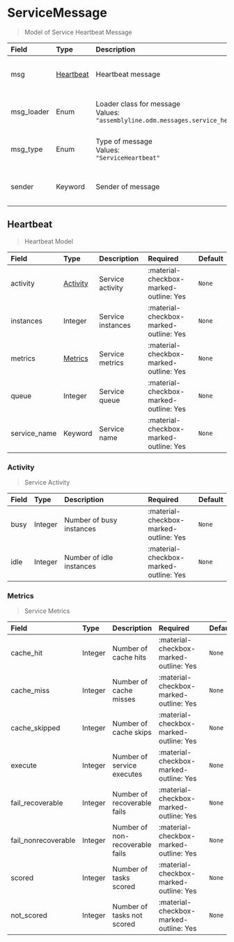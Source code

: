[comment]: # (AUTOGENERATED MARKDOWN CONTENT. UPDATES TO ODM DOCUMENTATION SHOULD BE DONE THROUGH ASSEMBLYLINE-BASE REPO!)
# ServiceMessage
> Model of Service Heartbeat Message

| Field | Type | Description | Required | Default |
| :--- | :--- | :--- | :--- | :--- |
| msg | [Heartbeat](/assemblyline4_docs/odm/messages/service_heartbeat/#heartbeat) | Heartbeat message | <div style="width:100px">:material-checkbox-marked-outline: Yes</div> | `None` |
| msg_loader | Enum | Loader class for message<br>Values:<br>`"assemblyline.odm.messages.service_heartbeat.ServiceMessage"` | <div style="width:100px">:material-checkbox-marked-outline: Yes</div> | `assemblyline.odm.messages.service_heartbeat.ServiceMessage` |
| msg_type | Enum | Type of message<br>Values:<br>`"ServiceHeartbeat"` | <div style="width:100px">:material-checkbox-marked-outline: Yes</div> | `ServiceHeartbeat` |
| sender | Keyword | Sender of message | <div style="width:100px">:material-checkbox-marked-outline: Yes</div> | `None` |


[comment]: # (AUTOGENERATED MARKDOWN CONTENT. UPDATES TO ODM DOCUMENTATION SHOULD BE DONE THROUGH ASSEMBLYLINE-BASE REPO!)
## Heartbeat
> Heartbeat Model

| Field | Type | Description | Required | Default |
| :--- | :--- | :--- | :--- | :--- |
| activity | [Activity](/assemblyline4_docs/odm/messages/service_heartbeat/#activity) | Service activity | <div style="width:100px">:material-checkbox-marked-outline: Yes</div> | `None` |
| instances | Integer | Service instances | <div style="width:100px">:material-checkbox-marked-outline: Yes</div> | `None` |
| metrics | [Metrics](/assemblyline4_docs/odm/messages/service_heartbeat/#metrics) | Service metrics | <div style="width:100px">:material-checkbox-marked-outline: Yes</div> | `None` |
| queue | Integer | Service queue | <div style="width:100px">:material-checkbox-marked-outline: Yes</div> | `None` |
| service_name | Keyword | Service name | <div style="width:100px">:material-checkbox-marked-outline: Yes</div> | `None` |


[comment]: # (AUTOGENERATED MARKDOWN CONTENT. UPDATES TO ODM DOCUMENTATION SHOULD BE DONE THROUGH ASSEMBLYLINE-BASE REPO!)
### Activity
> Service Activity

| Field | Type | Description | Required | Default |
| :--- | :--- | :--- | :--- | :--- |
| busy | Integer | Number of busy instances | <div style="width:100px">:material-checkbox-marked-outline: Yes</div> | `None` |
| idle | Integer | Number of idle instances | <div style="width:100px">:material-checkbox-marked-outline: Yes</div> | `None` |


[comment]: # (AUTOGENERATED MARKDOWN CONTENT. UPDATES TO ODM DOCUMENTATION SHOULD BE DONE THROUGH ASSEMBLYLINE-BASE REPO!)
### Metrics
> Service Metrics

| Field | Type | Description | Required | Default |
| :--- | :--- | :--- | :--- | :--- |
| cache_hit | Integer | Number of cache hits | <div style="width:100px">:material-checkbox-marked-outline: Yes</div> | `None` |
| cache_miss | Integer | Number of cache misses | <div style="width:100px">:material-checkbox-marked-outline: Yes</div> | `None` |
| cache_skipped | Integer | Number of cache skips | <div style="width:100px">:material-checkbox-marked-outline: Yes</div> | `None` |
| execute | Integer | Number of service executes | <div style="width:100px">:material-checkbox-marked-outline: Yes</div> | `None` |
| fail_recoverable | Integer | Number of recoverable fails | <div style="width:100px">:material-checkbox-marked-outline: Yes</div> | `None` |
| fail_nonrecoverable | Integer | Number of non-recoverable fails | <div style="width:100px">:material-checkbox-marked-outline: Yes</div> | `None` |
| scored | Integer | Number of tasks scored | <div style="width:100px">:material-checkbox-marked-outline: Yes</div> | `None` |
| not_scored | Integer | Number of tasks not scored | <div style="width:100px">:material-checkbox-marked-outline: Yes</div> | `None` |


